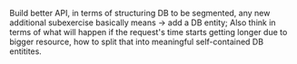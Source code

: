 Build better API, in terms of structuring DB to be segmented, any new additional subexercise basically means -> add a DB entity; Also think in terms of what will happen if the request's time starts getting longer due to bigger resource, how to split that into meaningful self-contained DB entitites.